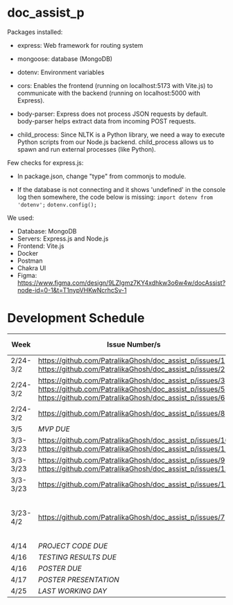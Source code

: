 # doc_assist_p


Packages installed: 
* express: Web framework for routing system
* mongoose: database (MongoDB)
* dotenv: Environment variables
* cors: Enables the frontend (running on localhost:5173 with Vite.js) to communicate with the backend (running on localhost:5000 with Express).

* body-parser: Express does not process JSON requests by default. body-parser helps extract data from incoming POST requests.

* child_process: Since NLTK is a Python library, we need a way to execute Python scripts from our Node.js backend. child_process allows us to spawn and run external processes (like Python).

Few checks for express.js:
* In package.json, change "type" from commonjs to module.

* If the database is not connecting and it shows 'undefined' in the console log then somewhere, the code below is missing:
`import dotenv from 'dotenv';`
`dotenv.config();`

We used:
* Database: MongoDB
* Servers: Express.js and Node.js
* Frontend: Vite.js
* Docker
* Postman
* Chakra UI
* Figma: https://www.figma.com/design/9LZIgmz7KY4xdhkw3o6w4w/docAssist?node-id=0-1&t=T1nypVHKwNcrhcSv-1


# Development Schedule
| Week  | Issue Number/s | People Assigned |
| ------------- | ------------- | ------------- |
| 2/24-3/2 | https://github.com/PatralikaGhosh/doc_assist_p/issues/1  https://github.com/PatralikaGhosh/doc_assist_p/issues/2 | Timothy Smith |
| 2/24-3/2 | https://github.com/PatralikaGhosh/doc_assist_p/issues/3 https://github.com/PatralikaGhosh/doc_assist_p/issues/5 https://github.com/PatralikaGhosh/doc_assist_p/issues/6 | Patralika Ghosh |
| 2/24-3/2 | https://github.com/PatralikaGhosh/doc_assist_p/issues/8 | Rohan Ganta |
| 3/5 | *MVP DUE* | ALL |
| 3/3-3/23 | https://github.com/PatralikaGhosh/doc_assist_p/issues/10 https://github.com/PatralikaGhosh/doc_assist_p/issues/11 | not assigned |
| 3/3-3/23 | https://github.com/PatralikaGhosh/doc_assist_p/issues/9 https://github.com/PatralikaGhosh/doc_assist_p/issues/13 | not assigned |
| 3/3-3/23 | https://github.com/PatralikaGhosh/doc_assist_p/issues/12 | not assigned |
| 3/23-4/2 | https://github.com/PatralikaGhosh/doc_assist_p/issues/7 | *sub-parts will be decided later* |
| 4/14 | *PROJECT CODE DUE* | ALL |
| 4/16 | *TESTING RESULTS DUE* | ALL |
| 4/16 | *POSTER DUE* | ALL |
| 4/17 | *POSTER PRESENTATION* | ALL |
| 4/25 | *LAST WORKING DAY* | ALL |
